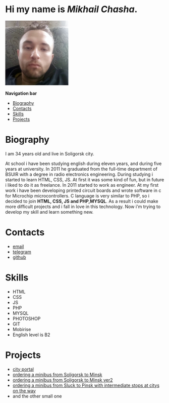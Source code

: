 # Hi my name is _Mikhail Chasha_.

![Mikhail Chasha](./img/me.jpg "Mikhail Chasha")

**Navigation bar**

- [Biography](#biography)
- [Contacts](#contacts)
- [Skills](#skills)
- [Projects](#projects)

# Biography

I am 34 years old and live in Soligorsk city.

At school i have been studying english during eleven years, and during five years at university.
In 2011 he graduated from the full-time department of BSUIR with a degree in radio electronics engineering. During studying i started to learn HTML, CSS, JS. At first it was some kind of fun, but in future i liked to do it as freelance. In 2011 started to work as engineer. At my first work i have been developing printed circuit boards and wrote software in c for Microchip microcontrollers. C language is very similar to PHP, so i decided to join **HTML, CSS, JS and PHP,MYSQL**. As a result i could make more difficult projects and i fall in love in this technology. Now i'm trying to develop my skill and learn something new.

# Contacts

- [email](mailto:chasha1307@gmail.com?subject=Message "email")
- [telegram](https://t.me/MikhailProger "telegram")
- [github](https://github.com/mchasha "github")

# Skills

- HTML
- CSS
- JS
- PHP
- MYSQL
- PHOTOSHOP
- GIT
- Mobirise
- English level is B2

# Projects

- [city portal](https://www.vsolike.by/ "city portal")
- [ordering a minibus from Soligorsk to Minsk](https://soligorsk10.by/ "web site with handmake admin panen for dispatcher and drivers")
- [ordering a minibus from Soligorsk to Minsk ver2](https://stolica555.by/ "web site with handmake admin panen for dispatcher and drivers")
- [ordering a minibus from Sluck to Pinsk with intermediate stops at citys on the way](https://sluck-pinsk.by/ "web site with handmake admin panen for dispatcher and drivers")
- and the other small one
